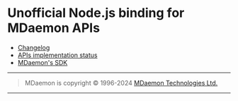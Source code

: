 # Unofficial Node.js binding for MDaemon APIs

- [Changelog](changelog.md)
- [APIs implementation status](status.md)
- [MDaemon's SDK](md-sdk.md)

---
> MDaemon is copyright © 1996-2024 [MDaemon Technologies Ltd.](https://mdaemon.com/pages/about-us)
---
